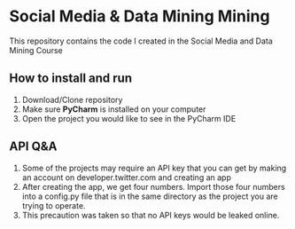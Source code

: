 # Social Media & Data Mining Mining
This repository contains the code I created in the Social Media and Data Mining Course

## How to install and run
1. Download/Clone repository
2. Make sure __PyCharm__ is installed on your computer
3. Open the project you would like to see in the PyCharm IDE


## API Q&A
1. Some of the projects may require an API key that you can get by making an account on developer.twitter.com and creating an app
2. After creating the app, we get four numbers. Import those four numbers into a config.py file that is in the same directory as the project you are trying to operate.
3. This precaution was taken so that no API keys would be leaked online.
